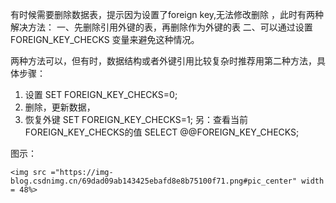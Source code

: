 有时候需要删除数据表，提示因为设置了foreign key,无法修改删除 ，此时有两种解决方法：
一、先删除引用外键的表，再删除作为外键的表
二、可以通过设置 FOREIGN_KEY_CHECKS 变量来避免这种情况。

两种方法可以，但有时，数据结构或者外键引用比较复杂时推荐用第二种方法，具体步骤：

1. 设置 SET FOREIGN_KEY_CHECKS=0;
2. 删除，更新数据，
3. 恢复外键 SET FOREIGN_KEY_CHECKS=1;
   另：查看当前 FOREIGN_KEY_CHECKS的值 SELECT @@FOREIGN_KEY_CHECKS;

图示：

`<img src ="https://img-blog.csdnimg.cn/69dad09ab143425ebafd8e8b75100f71.png#pic_center" width = 48%>`
